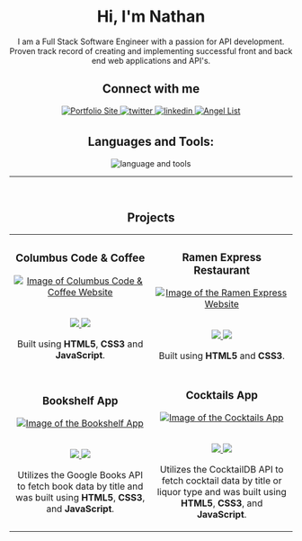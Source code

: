 ### <h1 align="center">Hi, I'm Nathan</div>

<p align="center">I am a Full Stack Software Engineer with a passion for API development. Proven track record of creating and implementing successful front and back end web applications and API's.</p>

<div align="center">

## Connect with me

<a href="https://nathanspeich.netlify.app/">
<img src="https://img.shields.io/badge/Portfolio-1f6feb?style=for-the-badge" alt="Portfolio Site" style="margin-bottom: 5px;" />
</a>
<a href="https://twitter.com/nathanspeich">
<img src="https://img.shields.io/badge/twitter-1f6feb?acee.svg?&style=for-the-badge&logo=twitter&logoColor=white" alt="twitter" style="margin-bottom: 5px;" />
</a>
<a href="https://linkedin.com/in/nathanspeich">
<img src="https://img.shields.io/badge/linkedin-1f6feb?E77B5.svg?&style=for-the-badge&logo=linkedin&logoColor=white" alt="linkedin" style="margin-bottom: 5px;" />
</a>  
<a href="https://angel.co/u/nathan-speich">
<img src="https://img.shields.io/badge/AngelList-1f6feb?E77B5.svg?&style=for-the-badge&logo=AngelList&logoColor=white" alt="Angel List" style="margin-bottom: 5px;" />
</a> 
	
## Languages and Tools:
<p align="center"><img src="https://skillicons.dev/icons?i=html,css,js,react,nodejs,express,mongodb,mysql,git,bash,linux,vscode&theme=dark&perline=8" alt="language and tools"/></p>
</div>

---

<br>

<!-- PROJECTS -->

<h2 align="center" color="white">Projects</h2>
<div align="center">
	<table>
		<tr>
			<!--project 1 -->
			<td width="50%">
				<h3 align="center" color="white">Columbus Code & Coffee</h2>
				<div align="center" > 
					<a href="https://cbuscodeandcoffee.com/">
						<img src="https://nathanspeich.netlify.app/img/cbus-code-and-coffee.png" alt="Image of Columbus Code & Coffee Website" />
					</a>
					<br>
					<br>
					<p> 
                        <!--live site --> 
						<a href="https://cbuscodeandcoffee.com/">
							<img src="https://img.shields.io/badge/-Live Demo-green?style=for-the-badge&color=1f6feb"/>
						</a>
            <!--repo --> 
						<a href='https://github.com/cbus-code-and-coffee/main-website'>
							<img src="https://img.shields.io/badge/View Source-grey?style=for-the-badge&logo=github"/>
						</a> 
					</p>
					<p>Built using <strong>HTML5</strong>, <strong>CSS3</strong> and <strong>JavaScript</strong>.</p>
				</div>
			<!--project 2 -->
			<td width="50%">
				<h3 align="center" color="white">Ramen Express Restaurant</h2>
				<div align="center" > 
					<a href="https://nathanspeich.github.io/ramen-express/">
						<img src="https://nathanspeich.netlify.app/img/ramen-express.png" alt="Image of the Ramen Express Website" />
					</a>
					<br>
					<br>
					<p>
                        <!--live site --> 
						<a href="https://nathanspeich.github.io/ramen-express/">
							<img src="https://img.shields.io/badge/-Live Demo-green?style=for-the-badge&color=1f6feb"/>
						</a>
            <!--repo --> 
						<a href='https://github.com/nathanspeich/ramen-express'>
							<img src="https://img.shields.io/badge/View Source-grey?style=for-the-badge&logo=github"/>
						</a> 
					</p>
					<p>Built using <strong>HTML5</strong> and <strong>CSS3</strong>.</p>
				</div>
			</td>
		<tr>
			<!--project 3 -->
			<td width="50%">
				<h3 align="center" color="white">Bookshelf App</h2>
				<div align="center" > 
					<a href="https://nathanspeich.github.io/bookshelf/">
						<img src="https://nathanspeich.netlify.app/img/bookshelf.png" alt="Image of the Bookshelf App"/>
					</a>
					<br>
					<br>
					<p>
                        <!--live site --> 
						<a href="https://nathanspeich.github.io/bookshelf/">
							<img src="https://img.shields.io/badge/-Live Demo-green?style=for-the-badge&color=1f6feb"/>
						</a>
            <!--repo --> 
						<a href='https://github.com/nathanspeich/bookshelf'>
							<img src="https://img.shields.io/badge/View Source-grey?style=for-the-badge&logo=github"/>
						</a> 
					</p>
					<p>Utilizes the Google Books API to fetch book data by title and was built using <strong>HTML5</strong>, <strong>CSS3</strong>, and <strong>JavaScript</strong>.</p>
				</div>
			</td>
			<!--project 3 -->
			<td width="50%">
				<h3 align="center" color="white">Cocktails App</h2>
				<div align="center" > 
					<a href="https://nathanspeich.github.io/cocktails/index.html">
						<img src="https://nathanspeich.netlify.app/img/cocktails.png" alt="Image of the Cocktails App"/>
					</a>
					<br>
					<br>
					<p>
                        <!--live site --> 
						<a href="https://nathanspeich.github.io/cocktails/index.html">
							<img src="https://img.shields.io/badge/-Live Demo-green?style=for-the-badge&color=1f6feb"/>
						</a>
            <!--repo --> 
						<a href='https://github.com/nathanspeich/cocktails'>
							<img src="https://img.shields.io/badge/View Source-grey?style=for-the-badge&logo=github"/>
						</a> 
					</p>
					<p>Utilizes the CocktailDB API to fetch cocktail data by title or liquor type and was built using <strong>HTML5</strong>, <strong>CSS3</strong>, and <strong>JavaScript</strong>.</p>
				</div>
			</td>
